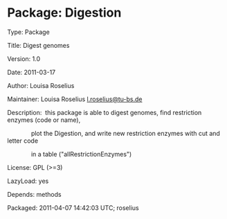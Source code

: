 # Package: Digestion

Type: Package

Title: Digest genomes

Version: 1.0

Date: 2011-03-17

Author: Louisa Roselius

Maintainer: Louisa Roselius <l.roselius@tu-bs.de>

Description:  this package is able to digest genomes, find restriction enzymes (code or name),

              plot the Digestion, and write new restriction enzymes with cut and letter code 

              in a table ("allRestrictionEnzymes")
              
License: GPL (>=3)

LazyLoad: yes

Depends: methods

Packaged: 2011-04-07 14:42:03 UTC; roselius
